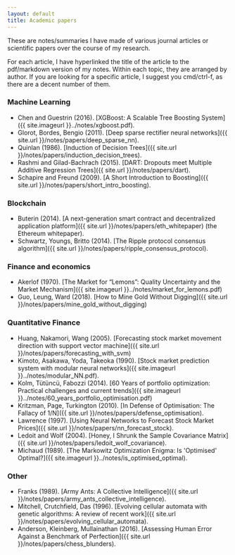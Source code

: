 ```yaml
---
layout: default
title: Academic papers
---
```


<style>
div {
    text-align: left;
}
</style>

These are notes/summaries I have made of various journal articles or scientific papers over the course of my research. 

For each article, I have hyperlinked the title of the article to the pdf/markdown version of my notes. Within each topic, they are arranged by author. If you are looking for a specific article, I suggest you cmd/ctrl-f, as there are a decent number of them.

### Machine Learning

- Chen and Guestrin (2016). [XGBoost: A Scalable Tree Boosting System]({{ site.imageurl }}../notes/xgboost.pdf).  
- Glorot, Bordes, Bengio (2011). [Deep sparse rectifier neural networks]({{ site.url }}/notes/papers/deep_sparse_nn).
- Quinlan (1986). [Induction of Decision Trees]({{ site.url }}/notes/papers/induction_decision_trees).
- Rashmi and Gilad-Bachrach (2015). [DART: Dropouts meet Multiple Additive Regression Trees]({{ site.url }}/notes/papers/dart).
- Schapire and Freund (2009). [A Short Introduction to Boosting]({{ site.url }}/notes/papers/short_intro_boosting).


### Blockchain

- Buterin (2014). [A next-generation smart contract and decentralized application platform]({{ site.url }}/notes/papers/eth_whitepaper) (the Ethereum whitepaper).
- Schwartz, Youngs, Britto (2014). [The Ripple protocol consensus algorithm]({{ site.url }}/notes/papers/ripple_consensus_protocol).

### Finance and economics

- Akerlof (1970). [The Market for “Lemons”: Quality Uncertainty and the Market Mechanism]({{ site.imageurl }}../notes/market_for_lemons.pdf)
- Guo, Leung, Ward (2018). [How to Mine Gold Without Digging]({{ site.url }}/notes/papers/mine_gold_without_digging)

### Quantitative Finance

- Huang, Nakamori, Wang (2005). [Forecasting stock market movement direction with support vector machine]({{ site.url }}/notes/papers/forecasting_with_svm)
- Kimoto, Asakawa, Yoda, Takeoka (1990). [Stock market prediction system with modular neural networks]({{ site.imageurl }}../notes/modular_NN.pdf).
- Kolm, Tütüncü, Fabozzi (2014). [60 Years of portfolio optimization: Practical challenges and current trends]({{ site.imageurl }}../notes/60_years_portfolio_optimisation.pdf)
- Kritzman, Page, Turkington (2010). [In Defense of Optimisation: The Fallacy of 1/N]({{ site.url }}/notes/papers/defense_optimisation).
- Lawrence (1997). [Using Neural Networks to Forecast Stock Market Prices]({{ site.url }}/notes/papers/nn_forecast_stock).
- Ledoit and Wolf (2004). [Honey, I Shrunk the Sample Covariance Matrix]({{ site.url }}/notes/papers/ledoit_wolf_covariance).
- Michaud (1989). [The Markowitz Optimization Enigma: Is 'Optimised' Optimal?]({{ site.imageurl }}../notes/is_optimised_optimal).


### Other

- Franks (1989). [Army Ants: A Collective Intelligence]({{ site.url }}/notes/papers/army_ants_collective_intelligence).
- Mitchell, Crutchfield, Das (1996). [Evolving cellular automata with genetic algorithms: A review of recent work]({{ site.url }}/notes/papers/evolving_cellular_automata).
- Anderson, Kleinberg, Mullainathan (2016). [Assessing Human Error Against a Benchmark of Perfection]({{ site.url }}/notes/papers/chess_blunders).
